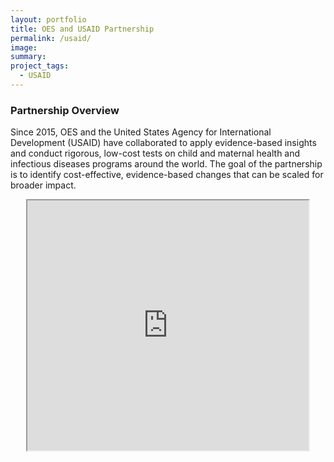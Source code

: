 ```yaml
---
layout: portfolio
title: OES and USAID Partnership
permalink: /usaid/
image:
summary: 
project_tags:
  - USAID
---
```

<div class="usa-grid">
    <div class="usa-width-one-half">
      <h3>Partnership Overview</h3>
      <p>Since 2015, OES and the United States Agency for International Development (USAID) have collaborated to apply evidence-based insights and conduct rigorous, low-cost tests on child and maternal health and infectious diseases programs around the world. The goal of the partnership is to identify cost-effective, evidence-based changes that can be scaled for broader impact.</p>
    </div>
    <div class="usa-width-one-half">
    <center><iframe src="https://drive.google.com/file/d/0BxayWw6MbOYbTE8tSktGRFNlNGM/preview" height="400" width="450"></center>
  </div>
  </div>
</br></br>





